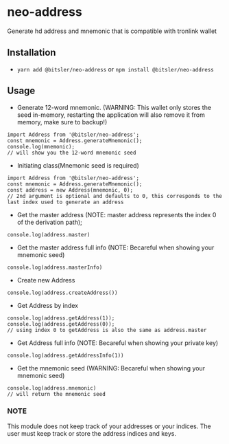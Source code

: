 # neo-address
Generate hd address and mnemonic that is compatible with tronlink wallet

## Installation
- `yarn add @bitsler/neo-address` or `npm install @bitsler/neo-address`

## Usage
- Generate 12-word mnemonic. (WARNING: This wallet only stores the seed in-memory, restarting the application will also remove it from memory, make sure to backup!)
```
import Address from '@bitsler/neo-address';
const mnemonic = Address.generateMnemonic();
console.log(mnemonic);
// will show you the 12-word mnemonic seed
```

- Initiating class(Mnemonic seed is required)
```
import Address from '@bitsler/neo-address';
const mnemonic = Address.generateMnemonic();
const address = new Address(mnemonic, 0);
// 2nd argument is optional and defaults to 0, this corresponds to the last index used to generate an address
```

- Get the master address (NOTE: master address represents the index 0 of the derivation path);
```
console.log(address.master)
```

- Get the master address full info (NOTE: Becareful when showing your mnemonic seed)
```
console.log(address.masterInfo)
```

- Create new Address
```
console.log(address.createAddress())
```

- Get Address by index
```
console.log(address.getAddress(1));
console.log(address.getAddress(0));
// using index 0 to getAddress is also the same as address.master
```

- Get Address full info (NOTE: Becareful when showing your private key)
```
console.log(address.getAddressInfo(1))
```

- Get the mnemonic seed (WARNING: Becareful when showing your mnemonic seed)
```
console.log(address.mnemonic)
// will return the mnemonic seed
```

### NOTE
This module does not keep track of your addresses or your indices. The user must keep track or store the address indices and keys.